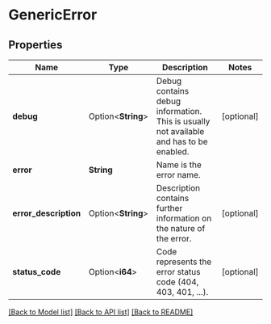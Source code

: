 # GenericError

## Properties

Name | Type | Description | Notes
------------ | ------------- | ------------- | -------------
**debug** | Option<**String**> | Debug contains debug information. This is usually not available and has to be enabled. | [optional]
**error** | **String** | Name is the error name. | 
**error_description** | Option<**String**> | Description contains further information on the nature of the error. | [optional]
**status_code** | Option<**i64**> | Code represents the error status code (404, 403, 401, ...). | [optional]

[[Back to Model list]](../README.md#documentation-for-models) [[Back to API list]](../README.md#documentation-for-api-endpoints) [[Back to README]](../README.md)


